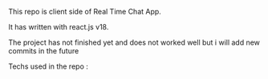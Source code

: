 This repo is client side of Real Time Chat App.

It has written with react.js v18.

The project has not finished yet and does not worked well but i will add new commits in the future

Techs used in the repo : 

